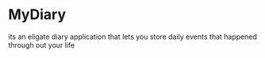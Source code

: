 # MyDiary
its an eligate diary application that lets you store daily events that happened through out your life
